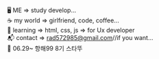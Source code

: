 🖥️ ME => study develop... <br>
☕ my world => girlfriend, code, coffee... <br>
🌱 learning => html, css, js => for Ux developer <br>
📬 contact => rad572985@gmail.com//if you want...<br>
🚢 06.29~ 항해99 8기 스타뚜
<!---
TaeTaehoon/TaeTaehoon is a ✨ special ✨ repository because its `README.md` (this file) appears on your GitHub profile.
You can click the Preview link to take a look at your changes.
--->
